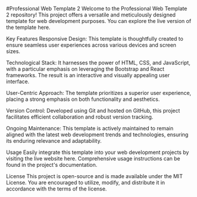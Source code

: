 #Professional Web Template 2
Welcome to the Professional Web Template 2 repository! This project offers a versatile and meticulously designed template for web development purposes. You can explore the live version of the template here.

Key Features
Responsive Design: This template is thoughtfully created to ensure seamless user experiences across various devices and screen sizes.

Technological Stack: It harnesses the power of HTML, CSS, and JavaScript, with a particular emphasis on leveraging the Bootstrap and React frameworks. The result is an interactive and visually appealing user interface.

User-Centric Approach: The template prioritizes a superior user experience, placing a strong emphasis on both functionality and aesthetics.

Version Control: Developed using Git and hosted on GitHub, this project facilitates efficient collaboration and robust version tracking.

Ongoing Maintenance: This template is actively maintained to remain aligned with the latest web development trends and technologies, ensuring its enduring relevance and adaptability.

Usage
Easily integrate this template into your web development projects by visiting the live website here. Comprehensive usage instructions can be found in the project's documentation.

License
This project is open-source and is made available under the MIT License. You are encouraged to utilize, modify, and distribute it in accordance with the terms of the license.
